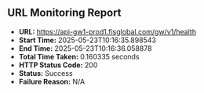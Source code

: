 ## URL Monitoring Report

- **URL:** https://api-gw1-prod1.fisglobal.com/gw/v1/health
- **Start Time:** 2025-05-23T10:16:35.898543
- **End Time:** 2025-05-23T10:16:36.058878
- **Total Time Taken:** 0.160335 seconds
- **HTTP Status Code:** 200
- **Status:** Success
- **Failure Reason:** N/A
